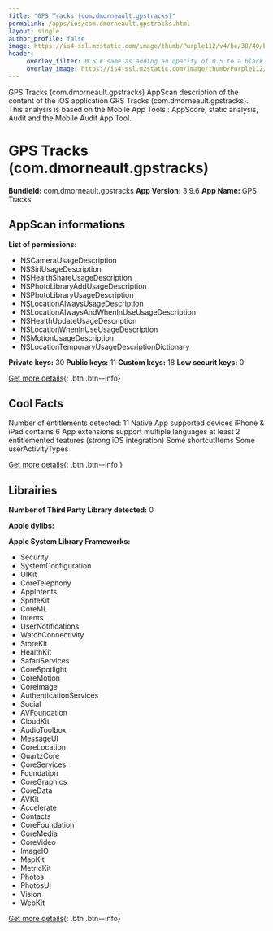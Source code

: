 ```yaml
---
title: "GPS Tracks (com.dmorneault.gpstracks)"
permalink: /apps/ios/com.dmorneault.gpstracks.html
layout: single
author_profile: false
image: https://is4-ssl.mzstatic.com/image/thumb/Purple112/v4/be/38/40/be38403b-8544-ccfb-200b-ea4f12ce904d/AppIcon-1x_U007emarketing-0-0-0-10-0-0-sRGB-85-220.png/512x512bb.jpg
header: 
     overlay_filter: 0.5 # same as adding an opacity of 0.5 to a black background
     overlay_image: https://is4-ssl.mzstatic.com/image/thumb/Purple112/v4/be/38/40/be38403b-8544-ccfb-200b-ea4f12ce904d/AppIcon-1x_U007emarketing-0-0-0-10-0-0-sRGB-85-220.png/512x512bb.jpg
---
```

GPS Tracks (com.dmorneault.gpstracks) AppScan description of the content of the iOS application GPS Tracks (com.dmorneault.gpstracks). This analysis is based on the Mobile App Tools : AppScore, static analysis, Audit and the Mobile Audit App Tool.

# GPS Tracks (com.dmorneault.gpstracks)

**BundleId:** com.dmorneault.gpstracks
**App Version:** 3.9.6
**App Name:** GPS Tracks


## AppScan informations 

**List of permissions:** 
- NSCameraUsageDescription
- NSSiriUsageDescription
- NSHealthShareUsageDescription
- NSPhotoLibraryAddUsageDescription
- NSPhotoLibraryUsageDescription
- NSLocationAlwaysUsageDescription
- NSLocationAlwaysAndWhenInUseUsageDescription
- NSHealthUpdateUsageDescription
- NSLocationWhenInUseUsageDescription
- NSMotionUsageDescription
- NSLocationTemporaryUsageDescriptionDictionary
  
  
**Private keys:** 30
**Public keys:** 11
**Custom keys:** 18
**Low securit keys:** 0
  
[Get more details](/pricing.html){: .btn .btn--info}

## Cool Facts

Number of entitlements detected: 11
Native App
supported devices iPhone & iPad
contains 6 App extensions
support multiple languages
at least 2 entitlemented features (strong iOS integration)
Some shortcutItems 
Some userActivityTypes
  
[Get more details](/pricing.html){: .btn .btn--info }

## Librairies 
**Number of Third Party Library detected:** 0


**Apple dylibs:**


**Apple System Library Frameworks:**
- Security
- SystemConfiguration
- UIKit
- CoreTelephony
- AppIntents
- SpriteKit
- CoreML
- Intents
- UserNotifications
- WatchConnectivity
- StoreKit
- HealthKit
- SafariServices
- CoreSpotlight
- CoreMotion
- CoreImage
- AuthenticationServices
- Social
- AVFoundation
- CloudKit
- AudioToolbox
- MessageUI
- CoreLocation
- QuartzCore
- CoreServices
- Foundation
- CoreGraphics
- CoreData
- AVKit
- Accelerate
- Contacts
- CoreFoundation
- CoreMedia
- CoreVideo
- ImageIO
- MapKit
- MetricKit
- Photos
- PhotosUI
- Vision
- WebKit


  
[Get more details](/pricing.html){: .btn .btn--info}

